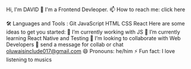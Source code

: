 Hi, I'm DAVID 👋
I'm a Frontend Devleoper.
📫 How to reach me: click here

🛠️ Languages and Tools :
Git JavaScript  HTML  CSS  React 
Here are some ideas to get you started:
🔭 I’m currently working with JS
🌱 I’m currently learning React Native and Testing
👯 I’m looking to collaborate with Web Developers
💬 send a message for collab or chat oluwaisinclude017@gmail.com
😄 Pronouns: he/him
⚡ Fun fact: I love listening to musics 
